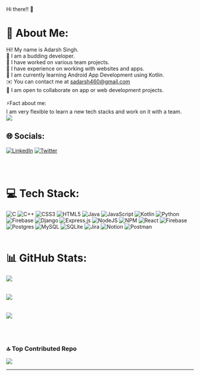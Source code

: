 Hi there!! 👋<br>

<!--
**scoder17/scoder17** is a ✨ _special_ ✨ repository because its `README.md` (this file) appears on your GitHub profile.

Here are some ideas to get you started:

- 🔭 I’m currently working on ...
- 🌱 I’m currently learning ...
- 👯 I’m looking to collaborate on ...
- 🤔 I’m looking for help with ...
- 💬 Ask me about ...
- 📫 How to reach me: ...
- 😄 Pronouns: ...
- ⚡ Fun fact: ...
-->

# 💫 About Me:
Hi! My name is Adarsh Singh.<br>🌱 I am a budding developer.<br>🔭 I have worked on various team projects.<br>🤑 I have experience on working with websites and apps.<br>💭 I am currently learning Android App Development using Kotlin.<br>✉️ You can contact me at sadarsh460@gmail.com<br>👯 I am open to collaborate on app or web development projects.<br><br>⚡Fact about me: <br>I am very flexible to learn a new tech stacks and work on it with a team. <br> 
[![](https://visitcount.itsvg.in/api?id=scoder17&icon=0&color=0)](https://visitcount.itsvg.in)
<br>
## 🌐 Socials:
[![LinkedIn](https://img.shields.io/badge/LinkedIn-%230077B5.svg?logo=linkedin&logoColor=white)](https://www.linkedin.com/in/scoder17) 
[![Twitter](https://img.shields.io/badge/Twitter-%230077B5.svg?logo=twitter&logoColor=white)](https://twitter.com/scoder17_) 

<br><br>
# 💻 Tech Stack:
![C](https://img.shields.io/badge/c-%2300599C.svg?style=for-the-badge&logo=c&logoColor=white) ![C++](https://img.shields.io/badge/c++-%2300599C.svg?style=for-the-badge&logo=c%2B%2B&logoColor=white) ![CSS3](https://img.shields.io/badge/css3-%231572B6.svg?style=for-the-badge&logo=css3&logoColor=white) ![HTML5](https://img.shields.io/badge/html5-%23E34F26.svg?style=for-the-badge&logo=html5&logoColor=white) ![Java](https://img.shields.io/badge/java-%23ED8B00.svg?style=for-the-badge&logo=openjdk&logoColor=white) ![JavaScript](https://img.shields.io/badge/javascript-%23323330.svg?style=for-the-badge&logo=javascript&logoColor=%23F7DF1E) ![Kotlin](https://img.shields.io/badge/kotlin-%237F52FF.svg?style=for-the-badge&logo=kotlin&logoColor=white) ![Python](https://img.shields.io/badge/python-3670A0?style=for-the-badge&logo=python&logoColor=ffdd54) ![Firebase](https://img.shields.io/badge/firebase-%23039BE5.svg?style=for-the-badge&logo=firebase) ![Django](https://img.shields.io/badge/django-%23092E20.svg?style=for-the-badge&logo=django&logoColor=white) ![Express.js](https://img.shields.io/badge/express.js-%23404d59.svg?style=for-the-badge&logo=express&logoColor=%2361DAFB) ![NodeJS](https://img.shields.io/badge/node.js-6DA55F?style=for-the-badge&logo=node.js&logoColor=white) ![NPM](https://img.shields.io/badge/NPM-%23CB3837.svg?style=for-the-badge&logo=npm&logoColor=white) ![React](https://img.shields.io/badge/react-%2320232a.svg?style=for-the-badge&logo=react&logoColor=%2361DAFB) ![Firebase](https://img.shields.io/badge/Firebase-039BE5?style=for-the-badge&logo=Firebase&logoColor=white) ![Postgres](https://img.shields.io/badge/postgres-%23316192.svg?style=for-the-badge&logo=postgresql&logoColor=white) ![MySQL](https://img.shields.io/badge/mysql-%2300000f.svg?style=for-the-badge&logo=mysql&logoColor=white) ![SQLite](https://img.shields.io/badge/sqlite-%2307405e.svg?style=for-the-badge&logo=sqlite&logoColor=white) ![Jira](https://img.shields.io/badge/jira-%230A0FFF.svg?style=for-the-badge&logo=jira&logoColor=white) ![Notion](https://img.shields.io/badge/Notion-%23000000.svg?style=for-the-badge&logo=notion&logoColor=white) ![Postman](https://img.shields.io/badge/Postman-FF6C37?style=for-the-badge&logo=postman&logoColor=white)
<br><br>
# 📊 GitHub Stats:
![](https://github-readme-stats.vercel.app/api?username=scoder17&theme=dark&hide_border=false&include_all_commits=false&count_private=false)<br/>
<br><br>
![](https://github-readme-streak-stats.herokuapp.com/?user=scoder17&theme=dark&hide_border=false)<br/>
<br><br>
![](https://github-readme-stats.vercel.app/api/top-langs/?username=scoder17&theme=dark&hide_border=false&include_all_commits=false&count_private=false&layout=compact)

<br><br>
### 🔝 Top Contributed Repo
![](https://github-contributor-stats.vercel.app/api?username=scoder17&limit=5&theme=dark&combine_all_yearly_contributions=true)

---

<!-- Created with GPRM ( https://gprm.itsvg.in ) -->

